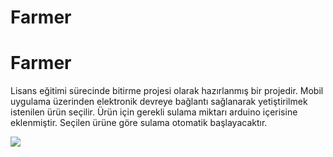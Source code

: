 # Farmer

# Farmer
Lisans eğitimi sürecinde bitirme projesi olarak hazırlanmış bir projedir. Mobil uygulama üzerinden elektronik devreye bağlantı sağlanarak yetiştirilmek istenilen ürün seçilir. Ürün için gerekli sulama miktarı arduino içerisine eklenmiştir. Seçilen ürüne göre sulama otomatik başlayacaktır. 


![](images/urunsecimi.png ) </br>
